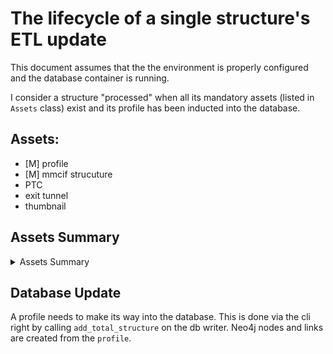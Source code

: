 # The lifecycle of a single structure's ETL update

This document assumes that the the environment is properly configured and the database container is running.

I consider a structure "processed" when all its mandatory assets (listed in `Assets` class) exist and its profile has been inducted into the database. 

## Assets:

- [M] profile 
- [M] mmcif strucuture
- PTC 
- exit tunnel
- thumbnail


## Assets Summary


<details>
  <summary>Assets Summary</summary>

### Profile 

The central part of the pipeline is the `ETLCollector` class which produces a `profile`. 
The gist of what it does:
    - query rcsb for various semantic parts of the structure (the node itself, the polymers, the ligands)
    - classify polymers
    - process structure metadata into riboxyz format (infer some semantic properties of interest)
    
### CIF Structure

MMCIF structure is downloaded locally to `RIBETL_DATA` and is used to generate structural landmarks etc.

### Landmarks

- TODO: PTC. PTC Coordinates are rendered from the few reference structures
- TODO: Exit Tunnel is rendered. Presupposes PTC, render via mesh scripts
- TODO: RNA Helices
- TODO: A/P/E tRNA sites
- TODO: Sarcin-ricin Loop (SRL)
- TODO: Anticodon Stem Loop (ASL)


</details>


## Database Update

A profile needs to make its way into the database. This is done via the cli right by calling `add_total_structure` on the db writer. Neo4j nodes and links are created from the `profile`.

